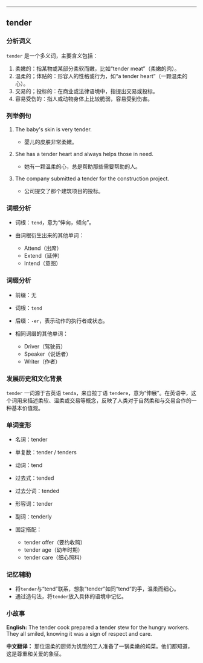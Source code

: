 
---------------
## tender
### 分析词义
`tender` 是一个多义词，主要含义包括：

1. 柔嫩的：指某物或某部分柔软而嫩，比如“tender meat”（柔嫩的肉）。
2. 温柔的；体贴的：形容人的性格或行为，如“a tender heart”（一颗温柔的心）。
3. 交易的；投标的：在商业或法律语境中，指提出交易或投标。
4. 容易受伤的：指人或动物身体上比较脆弱，容易受到伤害。

### 列举例句
1. The baby's skin is very tender.
   - 婴儿的皮肤非常柔嫩。

2. She has a tender heart and always helps those in need.
   - 她有一颗温柔的心，总是帮助那些需要帮助的人。

3. The company submitted a tender for the construction project.
   - 公司提交了那个建筑项目的投标。

### 词根分析
- 词根：`tend`，意为“伸向，倾向”。

- 由词根衍生出来的其他单词：
  - Attend（出席）
  - Extend（延伸）
  - Intend（意图）

### 词缀分析
- 前缀：无
- 词根：`tend`
- 后缀：`-er`，表示动作的执行者或状态。

- 相同词缀的其他单词：
  - Driver（驾驶员）
  - Speaker（说话者）
  - Writer（作者）

### 发展历史和文化背景
`tender` 一词源于古英语 `tenda`，来自拉丁语 `tendere`，意为“伸展”。在英语中，这个词用来描述柔软、温柔或交易等概念，反映了人类对于自然柔和与交易合作的一种基本价值观。

### 单词变形
- 名词：tender
- 单复数：tender / tenders
- 动词：tend
- 过去式：tended
- 过去分词：tended
- 形容词：tender
- 副词：tenderly

- 固定搭配：
  - tender offer（要约收购）
  - tender age（幼年时期）
  - tender care（细心照料）

### 记忆辅助
- 将`tender`与“tend”联系，想象“tender”如同“tend”的手，温柔而细心。
- 通过造句法，将`tender`放入具体的语境中记忆。

### 小故事
**English:**
The tender cook prepared a tender stew for the hungry workers. They all smiled, knowing it was a sign of respect and care.

**中文翻译：**
那位温柔的厨师为饥饿的工人准备了一锅柔嫩的炖菜。他们都知道，这是尊重和关爱的象征。

